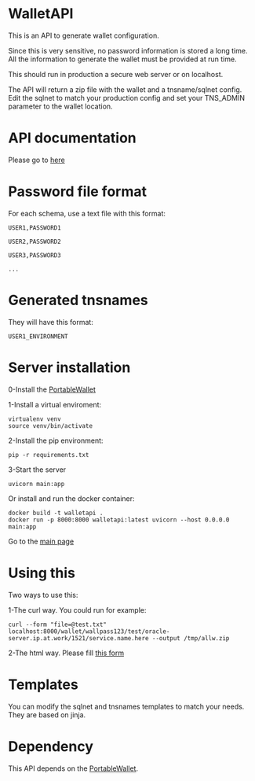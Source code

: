 # WalletAPI

This is an API to generate wallet configuration. 

Since this is very sensitive, no password information is stored a long time.
All the information to generate the wallet must be provided at run time.

This should run in production a secure web server or on localhost.

The API will return a zip file with the wallet and a tnsname/sqlnet config. Edit the sqlnet to match your production config and set your TNS_ADMIN parameter to the wallet location.

# API documentation
Please go to [here](/docs)

# Password file format
For each schema, use a text file with this format:

    USER1,PASSWORD1

    USER2,PASSWORD2

    USER3,PASSWORD3

    ...

# Generated tnsnames
They will have this format:

    USER1_ENVIRONMENT

# Server installation

0-Install the [PortableWallet](https://github.com/MauroCL75/PortableWallet)

1-Install a virtual enviroment:

    virtualenv venv
    source venv/bin/activate

2-Install the pip environment:

    pip -r requirements.txt

3-Start the server

    uvicorn main:app

Or install and run the docker container:

    docker build -t walletapi .
    docker run -p 8000:8000 walletapi:latest uvicorn --host 0.0.0.0 main:app

Go to the [main page](http://localhost:8000)

# Using this

Two ways to use this:

1-The curl way. You could run for example:

    curl --form "file=@test.txt" localhost:8000/wallet/wallpass123/test/oracle-server.ip.at.work/1521/service.name.here --output /tmp/allw.zip

2-The html way. Please fill [this form](/form)

# Templates

You can modify the sqlnet and tnsnames templates to match your needs. They are based on jinja.

# Dependency

This API depends on the [PortableWallet](https://github.com/MauroCL75/PortableWallet).